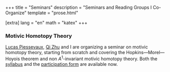 +++
title = "Seminars"
description = "Seminars and Reading Groups I Co-Organize"
template = "prose.html"

[extra]
lang = "en"
math = "katex"
+++


### Motivic Homotopy Theory
[Lucas Piessevaux](https://lucas-piessevaux.github.io), [Qi Zhu](https://qizhumath.wixsite.com/math) and I are organizing a seminar on motivic homotopy theory, starting from scratch and covering the Hopkins—Morel—Hoyois theorem and non $A^1$-invariant motivic homotopy theory.
Both the [syllabus](/files/motivic_syllabus_15_08_2025.pdf) and the [participation form](https://forms.gle/UukfAK6XULW9KMAu8) are available now.
